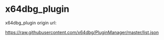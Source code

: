 # x64dbg_plugin
x64dbg_plugin origin url:

https://raw.githubusercontent.com/x64dbg/PluginManager/master/list.json

